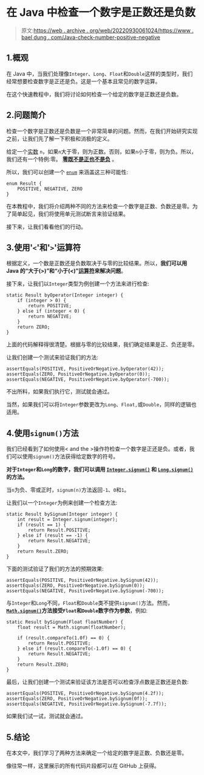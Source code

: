 # 在 Java 中检查一个数字是正数还是负数

> 原文:[https://web . archive . org/web/20220930061024/https://www . bael dung . com/Java-check-number-positive-negative](https://web.archive.org/web/20220930061024/https://www.baeldung.com/java-check-number-positive-negative)

## 1.概观

在 Java 中，当我们处理像`Integer`、`Long`、`Float`和`Double`这样的类型时，我们经常想要检查数字是正还是负。这是一个基本且常见的数字运算。

在这个快速教程中，我们将讨论如何检查一个给定的数字是正数还是负数。

## 2.问题简介

检查一个数字是正数还是负数是一个非常简单的问题。然而，在我们开始研究实现之前，让我们先了解一下积极和消极的定义。

给定一个[实数](https://web.archive.org/web/20221012124242/https://en.wikipedia.org/wiki/Real_number) `n`，如果`n`大于零，则为正数。否则，如果`n`小于零，则为负。所以，我们还有一个特例:零。 **[零既不是正也不是负](https://web.archive.org/web/20221012124242/https://en.wikipedia.org/wiki/0)** 。

所以，我们可以创建一个 [`enum`](/web/20221012124242/https://www.baeldung.com/a-guide-to-java-enums) 来涵盖这三种可能性:

```
enum Result {
    POSITIVE, NEGATIVE, ZERO
} 
```

在本教程中，我们将介绍两种不同的方法来检查一个数字是正数、负数还是零。为了简单起见，我们将使用单元测试断言来验证结果。

接下来，让我们看看他们的行动。

## 3.使用'`<`'和'`>`'运算符

根据定义，一个数是正数还是负数取决于与零的比较结果。所以，**我们可以用 Java 的“大于(>)”和“小于(<)”[运算符](/web/20221012124242/https://www.baeldung.com/java-operators)来解决问题**。

接下来，让我们以`Integer`类型为例创建一个方法来进行检查:

```
static Result byOperator(Integer integer) {
    if (integer > 0) {
        return POSITIVE;
    } else if (integer < 0) {
        return NEGATIVE;
    }
    return ZERO;
} 
```

上面的代码解释得很清楚。根据与零的比较结果，我们确定结果是正、负还是零。

让我们创建一个测试来验证我们的方法:

```
assertEquals(POSITIVE, PositiveOrNegative.byOperator(42));
assertEquals(ZERO, PositiveOrNegative.byOperator(0));
assertEquals(NEGATIVE, PositiveOrNegative.byOperator(-700));
```

不出所料，如果我们执行它，测试就会通过。

当然，如果我们可以将`Integer`参数更改为`Long`、`Float,`或`Double`，同样的逻辑也适用。

## 4.使用`signum()`方法

我们已经看到了如何使用< and the >操作符检查一个数字是正还是负。或者，我们可以使用`signum()`方法获得给定数字的符号。

**对于`Integer`和`Long`的数字，我们可以调用 [`Integer.signum()`](https://web.archive.org/web/20221012124242/https://docs.oracle.com/en/java/javase/11/docs/api/java.base/java/lang/Integer.html#signum(int)) 和 [`Long.signum()`](https://web.archive.org/web/20221012124242/https://docs.oracle.com/en/java/javase/11/docs/api/java.base/java/lang/Long.html#signum(long)) 的方法。**

当`n`为负、零或正时，`signum(n)`方法返回`-1`、`0`和`1`。

让我们以一个`Integer`为例来创建一个检查方法:

```
static Result bySignum(Integer integer) {
    int result = Integer.signum(integer);
    if (result == 1) {
        return Result.POSITIVE;
    } else if (result == -1) {
        return Result.NEGATIVE;
    }
    return Result.ZERO;
}
```

下面的测试验证了我们的方法的预期效果:

```
assertEquals(POSITIVE, PositiveOrNegative.bySignum(42));
assertEquals(ZERO, PositiveOrNegative.bySignum(0));
assertEquals(NEGATIVE, PositiveOrNegative.bySignum(-700));
```

与`Integer`和`Long`不同，`Float`和`Double`类不提供`signum()`方法。然而，**[`Math.signum()`](/web/20221012124242/https://www.baeldung.com/java-lang-math#signum)方法接受`Float`和`Double`数字作为参数**，例如:

```
static Result bySignum(Float floatNumber) {
    float result = Math.signum(floatNumber);

    if (result.compareTo(1.0f) == 0) {
        return Result.POSITIVE;
    } else if (result.compareTo(-1.0f) == 0) {
        return Result.NEGATIVE;
    }
    return Result.ZERO;
}
```

最后，让我们创建一个测试来验证该方法是否可以检查浮点数是正数还是负数:

```
assertEquals(POSITIVE, PositiveOrNegative.bySignum(4.2f));
assertEquals(ZERO, PositiveOrNegative.bySignum(0f));
assertEquals(NEGATIVE, PositiveOrNegative.bySignum(-7.7f));
```

如果我们试一试，测试就会通过。

## 5.结论

在本文中，我们学习了两种方法来确定一个给定的数字是正数、负数还是零。

像往常一样，这里展示的所有代码片段都可以在 GitHub 上获得。